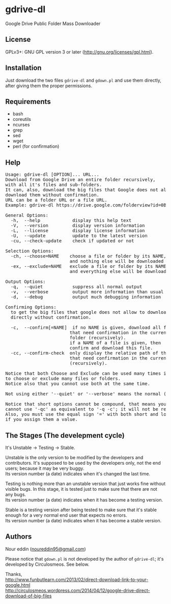 gdrive-dl
=========
Google Drive Public Folder Mass Downloader


License
-------
GPLv3+: GNU GPL version 3 or later (http://gnu.org/licenses/gpl.html).

Installation
------------
Just download the two files `gdrive-dl` and `gdown.pl` and use them directly, after giving them the proper permissions.


Requirements
------------
* bash
* coreutils
* ncurses
* grep
* sed
* wget
* perl (for confirmation)


Help
----
<pre>Usage: gdrive-dl [OPTION]... URL...
Download from Google Drive an entire folder recursively,
with all it's files and sub-folders.
It can, also, download the big files that Google does not allow
download them without confirmation.
URL can be a folder URL or a file URL.
Example: gdrive-dl https://drive.google.com/folderview?id=0BXXXXXXXXXXX

General Options:
  -h,  --help            display this help text
  -V,  --version         display version information
  -L,  --license         display license information
  -U,  --update          update to the latest version
  -cu, --check-update    check if updated or not

Selection Options:
  -ch, --choose=NAME    choose a file or folder by its NAME,
                        and nothing else will be downloaded
  -ex, --exclude=NAME   exclude a file or folder by its NAME,
                        and everything else will be downloaded

Output Options:
  -q,  --quiet           suppress all normal output
  -v,  --verbose         output more information than usual
  -d,  --debug           output much debugging information

Confirming Options:
  to get the big files that google does not allow to download them
  directly without confirmation.
  
  -c,  --confirm[=NAME]  if no NAME is given, download all files
                        that need confirmation in the current
                        folder (recursively).
                        if a NAME of a file is given, then
                        confirm and download this file.
  -cc, --confirm-check  only display the relative path of the files
                        that need confirmation in the current folder
                        (recursively).

Notice that both Choose and Exclude can be used many times in the same time
to choose or exclude many files or folders.
Notice also that you cannot use both at the same time.

Not using either '--quiet' or '--verbose' means the normal (default) mode.

Notice that short options cannot be compound, that means you
cannot use '-qc' as equivalent to '-q -c'; it will not be recognized.
Also, you must use the equal sign '=' with both short and long options,
if you assign them a value.</pre>

The Stages (The develepment cycle)
----------------------------------
It's Unstable -> Testing -> Stable.

Unstable is the only version to be modified by the developers
and contributors. It's supposed to be used by the developers
only, not the end users; because it may be very buggy.<br/>
Its version number (a date) indicates when it's changed the last time.

Testing is nothing more than an unstable version that just works
fine without visible bugs. In this stage, it is tested just to make
sure that there are not any bugs.<br/>
Its version number (a date) indicates when it has become a testing
version.

Stable is a testing version after being tested to make sure that
it's stable enough for a very normal end user that expects no errors.<br/>
Its version number (a date) indicates when it has become a stable
version.


Authors
------------
 Nour eddin (noureddin95@gmail.com)

Please notice that `gdown.pl` is not developed by the author of `gdrive-dl`; it's developed by Circulosmeos. See below.

Thanks,<br/>
 http://www.funbutlearn.com/2013/02/direct-download-link-to-your-google.html<br/>
 http://circulosmeos.wordpress.com/2014/04/12/google-drive-direct-download-of-big-files

